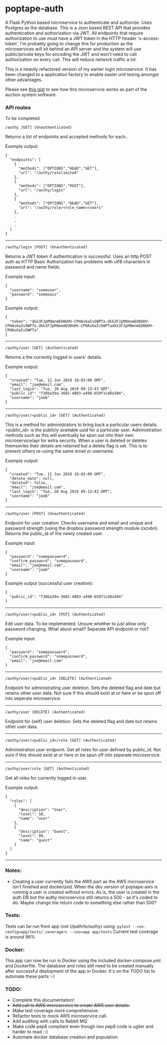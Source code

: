 # poptape-auth

A Flask Python based microservice to authenticate and authorize. Uses Postgres as the database. This is a Json based REST API that provides authentication and authorization via JWT. All endpoints that require authorization to use must have a JWT token in the HTTP header 'x-access-token'. I'm probably going to change this for production as the microservices will sit behind an API server and the system will use public/private keys for encoding the JWT and won't need to call authorization on every call. This will reduce network traffic a lot.

This is a heavily refactored version of my earlier login microservice. It has been changed to a application factory to enable easier unit tesing amongst other advantages.

Please see [this gist](https://gist.github.com/cliveyg/cf77c295e18156ba74cda46949231d69) to see how this microservcie works as part of the auction system software.

### API routes

To be completed
```
/authy [GET] (Unauthenticated)
```
Returns a list of endpoints and accepted methods for each..

Example output:
```
{
  "endpoints": [
    {
      "methods": ["OPTIONS","HEAD","GET"],
      "url": "/authy/ratelimited"
    },
    {
      "methods": ["OPTIONS","POST"],
      "url": "/authy/login"
    },
    {
      "methods": ["OPTIONS","HEAD","GET"],
      "url": "/authy/role/<role_name>/users"
    },
    .
    .
    .
  ]
}
```

---
```
/authy/login [POST] (Unauthenticated)
```
Returns a JWT token if authentication is successful. Uses an http POST auth 
as HTTP Basic Authorization has problems with utf8 characters in password and 
name fields.

Example input:
```
{
  "username": "someuser",
  "password": "somepass"
}
```
Example output:
```
{
  "token": "dkk3FJpM9mnmEO0UHV-CPHAs6aIv5WPTa.dkk3FJpM9mnmEO0UHV-CPHAs6aIv5WPTa.dkk3FJpM9mnmEO0UHV-CPHAs6aIv5WPTadkk3FJpM9mnmEO0UHV-CPHAs6aIv5WPTa"
}
```

---
```
/authy/user [GET] (Authenticated)
```
Returns a the currently logged in users' details.

Example output:
```
{
  "created": "Tue, 11 Jun 2019 10:03:09 GMT",
  "email": "joe@email.com",
  "last_login": "Tue, 20 Aug 2019 09:13:43 GMT",
  "public_id": "f38ba39a-3682-4803-a498-659f1cd8a304",
  "username": "joeb"
}
```

---
```
/authy/user/<public_id> [GET] (Authenticated)
```
This is a method for administrators to bring back a particular users details. <public_id> is the publicly available uuid for a particular user. Administration methods such as this will eventually be spun out into their own microservice/api for extra security. When a user is deleted or deletes themsevles their details are retained but a delete flag is set. This is to prevent others re-using the same email or username.

Example output:
```
{
  "created": "Tue, 11 Jun 2019 10:03:09 GMT",
  "delete_date": null,
  "deleted": false,
  "email": "joe@email.com",
  "last_login": "Tue, 20 Aug 2019 09:13:43 GMT",
  "username": "joeb"
}
```

---
```
/authy/user [POST] (Unauthenticated)
```
Endpoint for user creation. Checks username and email and unique and password strength (using the dropbox password strength module *zxcvbn*). Returns the public_id of the newly created user.

Example input:
```
{
  "password": "somepassword",
  "confirm_password": "somepassword",
  "email": "joe@email.com",
  "username": "joeb"
}
```
Example output (successful user creation):
```
{
  "public_id": "f38ba39a-3682-4803-a498-659f1cd8a304"
}
```

---
```
/authy/user/<public_id> [PUT] (Authenticated)
```
Edit user data. To be implemented. Unsure whether to just allow only password changing. What about email? Separate API endpoint or not?

Example input:
```
{
  "password": "somepassword",
  "confirm_password": "somepassword",
  "email": "joe@email.com"
}
```

---
```
/authy/user/<public_id> [DELETE] (Authenticated)
```
Endpoint for administrating user deletion. Sets the deleted flag and date but retains other user data. Not sure if this should exist at or here or be spun off into seperate microservice.

---
```
/authy/user [DELETE] (Authenticated)
```
Endpoint for (self) user deletion. Sets the deleted flag and date but retains other user data. 

---
```
/authy/user/<public_id>/role [GET] (Authenticated)
```
Administration user endpoint. Get all roles for user defined by public_id. Not sure if this should exist at or here or be spun off into seperate microservice.

---
```
/authy/user/role [GET] (Authenticated)
```
Get all roles for currently logged in user. 

Example output:
```
{
  "roles": [
    {
      "description": "User",
      "level": 10,
      "name": "user"
    },
    {
      "description": "Guest",
      "level": 99,
      "name": "guest"
    }
  ]
}
```

---



### Notes:
* Creating a user currently fails the AWS part as the AWS microservice isn't 
finished and dockerized. When the dev version of poptape-aws is running a user
is created without errors. As is, the user is created in the auth DB but the 
authy microservice still returns a 500 - as it's coded to do. Maybe change the 
return code to something else rather than 500?

### Tests:
Tests can be run from app root (/path/to/authy) using: `pytest --cov-config=app/tests/.coveragerc --cov=app app/tests`
Current test coverage is around 96%

### Docker:
This app can now be run in Docker using the included docker-compose.yml and Dockerfile. The database and roles still need to be created manually after successful deployment of the app in Docker. It's on the TODO list to automate these parts :-)

### TODO:
* Complete this documentation!
* ~~Add call to AWS microservice to create AWS user details.~~
* Make test coverage more comprehensive.
* Refactor tests to mock AWS microservice call.
* Add auditing with calls to Rabbit MQ
* Make code pep8 compliant even though imo pep8 code is uglier and harder to read ;-)
* Automate docker database creation and population.


